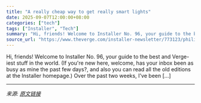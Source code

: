 ```yaml
---
title: "A really cheap way to get really smart lights"
date: 2025-09-07T12:00:00+08:00
categories: ["tech"]
tags: ["Installer", "Tech"]
summary: "Hi, friends! Welcome to Installer No. 96, your guide to the best and Verge-iest stuff in the world. (If you're new here, welcome, has your inbox been as busy as mine the past few days?, and also you c"
source_url: "https://www.theverge.com/installer-newsletter/773123/philips-hue-essentials-silksong-instagram-ipad-the-paper-installer"
---
```


Hi, friends! Welcome to Installer No. 96, your guide to the best and Verge-iest stuff in the world. (If you're new here, welcome, has your inbox been as busy as mine the past few days?, and also you can read all the old editions at the Installer homepage.) Over the past two weeks, I've been [&#8230;]

---

*来源: [原文链接](https://www.theverge.com/installer-newsletter/773123/philips-hue-essentials-silksong-instagram-ipad-the-paper-installer)*
